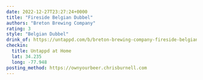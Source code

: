 ```yaml
---
date: 2022-12-27T23:27:24+0000
title: "Fireside Belgian Dubbel"
authors: "Breton Brewing Company"
rating: 3
style: "Belgian Dubbel"
drink_of: https://untappd.com/b/breton-brewing-company-fireside-belgian-dubbel/5147600
checkin:
  title: Untappd at Home
  lat: 34.235
  long: -77.948
posting_method: https://ownyourbeer.chrisburnell.com
---
```

